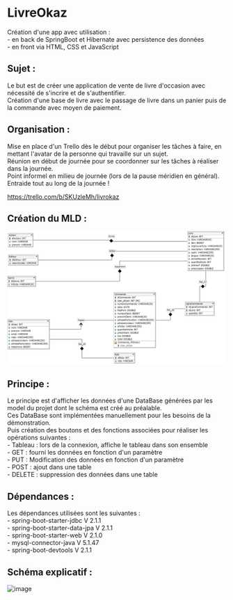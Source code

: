 # LivreOkaz
Création d'une app avec utilisation :<br/>
	- en back de SpringBoot et Hibernate avec persistence des données<br/>
	- en front via HTML, CSS et JavaScript<br/>


## Sujet :

Le but est de créer une application de vente de livre d'occasion avec nécessité de s'incrire et de s'authentifier.<br/>
Création d'une base de livre avec le passage de livre dans un panier puis de la commande avec moyen de paiement.

## Organisation :

Mise en place d'un Trello dès le début pour organiser les tâches à faire, en mettant l'avatar de la personne qui travaille sur un sujet.<br/>
Réunion en début de journée pour se coordonner sur les tâches à réaliser dans la journée. <br/>Point informel en milieu de journée (lors de la pause méridien en général). <br/>Entraide tout au long de la journée !

https://trello.com/b/SKUzleMh/livrokaz

## Création du MLD :
![image](https://github.com/matthieu33770/LivreOkaz/blob/master/src/main/resources/MCD.png)

## Principe :

Le principe est d'afficher les données d'une DataBase générées par les model du projet dont le schéma est créé au préalable.<br/>
Ces DataBase sont implémentées manuellement pour les besoins de la démonstration.<br/>
Puis création des boutons et des fonctions associées pour réaliser les opérations suivantes :<br/>
	- Tableau : lors de la connexion, affiche le tableau dans son ensemble<br/>
	- GET : fourni les données en fonction d'un paramètre<br/>
	- PUT : Modification des données en fonction d'un paramètre<br/>
	- POST : ajout dans une table<br/>
	- DELETE : suppression des données dans une table<br/>

## Dépendances : 

Les dépendances utilisées sont les suivantes :<br/>
	- spring-boot-starter-jdbc V 2.1.1<br/>
	- spring-boot-starter-data-jpa V 2.1.1<br/>
	- spring-boot-starter-web V 2.1.0<br/>
	- mysql-connector-java V 5.1.47<br/>
	- spring-boot-devtools V 2.1.1<br/>

## Schéma explicatif :
![image](https://github.com/matthieu33770/LivreOkaz/blob/master/src/main/resources/Sch%C3%A9ma%20explicatif.jpg)
